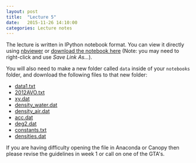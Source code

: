 ```yaml
---
layout: post
title:  "Lecture 5"
date:   2015-11-26 14:10:00
categories: Lecture notes
---
```


The lecture is written in IPython notebook format. You can view it directly
using
[nbviewer](http://nbviewer.ipython.org/url/raw.githubusercontent.com/ggorman/Introduction-to-programming-for-geoscientists/master/notebook/Lecture-5-Introduction-to-programming-for-geoscientists.ipynb)
or [download the notebook here](http://raw.githubusercontent.com/ggorman/Introduction-to-programming-for-geoscientists/master/notebook/Lecture-5-Introduction-to-programming-for-geoscientists.ipynb)
(Note: you may need to right-click and use *Save Link As...*).

You will also need to make a new folder called `data` inside of your `notebooks` folder, and download the following files to that new folder:

* [data1.txt](https://raw.githubusercontent.com/ggorman/Introduction-to-programming-for-geoscientists/master/notebook/data/data1.txt)
* [2012AVO.txt](https://raw.githubusercontent.com/ggorman/Introduction-to-programming-for-geoscientists/master/notebook/data/2012AVO.txt)
* [xy.dat](https://raw.githubusercontent.com/ggorman/Introduction-to-programming-for-geoscientists/master/notebook/data/xy.dat)
* [density_water.dat](https://raw.githubusercontent.com/ggorman/Introduction-to-programming-for-geoscientists/master/notebook/data/density_water.dat)
* [density_air.dat](https://raw.githubusercontent.com/ggorman/Introduction-to-programming-for-geoscientists/master/notebook/data/density_air.dat)
* [acc.dat](https://raw.githubusercontent.com/ggorman/Introduction-to-programming-for-geoscientists/master/notebook/data/acc.dat)
* [deg2.dat](https://raw.githubusercontent.com/ggorman/Introduction-to-programming-for-geoscientists/master/notebook/data/deg2.dat)
* [constants.txt](https://raw.githubusercontent.com/ggorman/Introduction-to-programming-for-geoscientists/master/notebook/data/constants.txt)
* [densities.dat](https://raw.githubusercontent.com/ggorman/Introduction-to-programming-for-geoscientists/master/notebook/data/densities.dat)

If you are having difficulty opening the file in Anaconda or Canopy then please revise the guidelines in week 1 or call on one of the GTA's.

